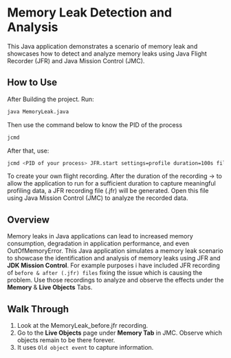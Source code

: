 # Memory Leak Detection and Analysis
This Java application demonstrates a scenario of memory leak and showcases how to detect and analyze memory leaks using Java Flight Recorder (JFR) and Java Mission Control (JMC).
## How to Use

After Building the project. Run:  
```bash
java MemoryLeak.java
```
Then use the command below to know the PID of the process
```bash
jcmd
```
After that, use:
```bash
jcmd <PID of your process> JFR.start settings=profile duration=100s filename=<PATH>
```
To create your own flight recording. After the duration of the recording -> to allow the application to run for a sufficient duration to capture meaningful profiling data, a JFR recording file (.jfr) will be generated. Open this file using Java Mission Control (JMC) to analyze the recorded data.

## Overview
Memory leaks in Java applications can lead to increased memory consumption, degradation in application performance, and even OutOfMemoryError. This Java application simulates a memory leak scenario to showcase the identification and analysis of memory leaks using JFR and **JDK Mission Control**.
For example purposes i have included JFR recording of ``before & after (.jfr) files`` fixing the issue which is causing the problem. Use those recordings to analyze and observe the effects under the **Memory** & **Live Objects** Tabs.

## Walk Through

1. Look at the MemoryLeak_before.jfr recording.
2. Go to the **Live Objects** page under **Memory Tab** in JMC. Observe which objects remain to be there forever.
3. It uses ``Old object event`` to capture information.
